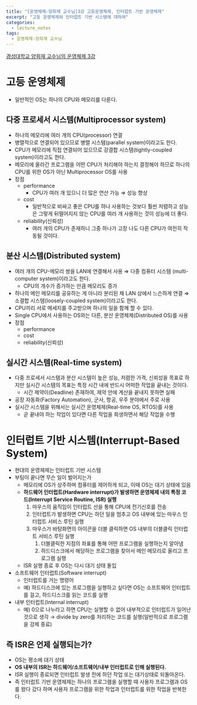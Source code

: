 ```yaml
---
title: "[운영체제-양희재 교수님]3강 고등운영체제, 인터럽트 기반 운영체제"
excerpt: "고등 운영체제와 인터럽트 기반 시스템에 대하여"
categories:
  - lecture_notes
tags:
  - 운영체제-양희재 교수님
---
```


[경성대학교 양희재 교수님의 운영체제 3강](http://www.kocw.net/home/cview.do?lid=985268d881a7defe)

# 고등 운영체제

- 일반적인 OS는 하나의 CPU와 메모리를 다룬다.

## 다중 프로세서 시스템(Multiprocessor system)

- 하나의 메모리에 여러 개의 CPU(processor) 연결
- 병렬적으로 연결되어 있으므로 병렬 시스템(parallel system)이라고도 한다.
- CPU가 메모리에 직접 연결되어 있으므로 강결합 시스템(tightly-coupled system)이라고도 한다.
- 메모리에 올라간 프로그램을 어떤 CPU가 처리해야 하는지 결정해야 하므로 하나의 CPU를 위한 OS가 아닌 Multiprocessor OS를 사용
- 장점
    - performance
        - CPU가 여러 개 있으니 더 많은 연산 가능 ⇒ 성능 향상
    - cost
        - 일반적으로 비싸고 좋은 CPU를 하나 사용하는 것보다 훨씬 저렴하고 성능은 그렇게 뒤떨어지지 않는 CPU를 여러 개 사용하는 것이 성능에 더 좋다.
    - reliability(신뢰성)
        - 여러 개의 CPU가 존재하니 그중 하나가 고장 나도 다른 CPU가 여전히 작동될 것이다.

## 분산 시스템(Distributed system)

- 여러 개의 CPU-메모리 쌍을 LAN에 연결해서 사용 ⇒ 다중 컴퓨터 시스템 (multi-computer system)이라고도 한다.
    - CPU의 개수가 증가하는 만큼 메모리도 증가
- 하나의 메인 메모리를 공유하는 게 아니라 분리된 채 LAN 상에서 느슨하게 연결 ⇒ 소결합 시스템(loosely-coupled system)이라고도 한다.
- CPU끼리 서로 메세지를 주고받으며 하나의 일을 함께 할 수 있다.
- Single CPU에서 사용하는 OS와는 다른, 분산 운영체제(Distributed OS)를 사용
- 장점
    - performance
    - cost
    - reliability(신뢰성)

## 실시간 시스템(Real-time system)

- 다중 프로세서 시스템과 분산 시스템이 높은 성능, 저렴한 가격, 신뢰성을 목표로 하지만 실시간 시스템의 목표는 특정 시간 내에 반드시 어떠한 작업을 끝내는 것이다.
    - 시간 제약이(Deadline) 존재하여, 제약 안에 계산을 끝내지 못하면 실패
- 공장 자동화(Factory Automation), 군사, 항공, 우주 분야에서 주로 사용
- 실시간 시스템을 위해서는 실시간 운영체제(Real-time OS, RTOS)를 사용
    - 곧 끝내야 하는 작업이 있다면 다른 작업을 희생하면서 해당 작업을 수행

# 인터럽트 기반 시스템(Interrupt-Based System)

- 현대의 운영체제는 인터럽트 기반 시스템
- 부팅이 끝나면 무슨 일이 벌어지는가
    - 메모리에 OS가 상주하며 컴퓨터를 제어하게 되고, 이때 OS는 대기 상태에 있음
    - **하드웨어 인터럽트(Hardware interrupt)가 발생하면 운영체제 내의 특정 코드(Interrupt Service Routine, ISR) 실행**
        1. 마우스의 움직임이 인터럽트 선을 통해 CPU에 전기신호를 전송
        2. 인터럽트가 발생하면 CPU는 하던 일을 멈추고 OS 내부에 있는 마우스 인터럽트 서비스 루틴 실행
        3. 마우스가 바탕화면의 아이콘을 더블 클릭하면 OS 내부의 더블클릭 인터럽트 서비스 루틴 실행
            1. 더블클릭한 지점의 좌표를 통해 어떤 프로그램을 실행하는지 알아냄
            2. 하드디스크에서 해당하는 프로그램을 찾아서 메인 메모리로 올리고 프로그램 실행
    - ISR 실행 종료 후 OS는 다시 대기 상태 돌입
- 소프트웨어 인터럽트(Software interrupt)
    - 인터럽트를 거는 명령어
    - 예) 하드디스크에 있는 프로그램을 실행하고 싶다면 OS는 소프트웨어 인터럽트를 걸고, 하드디스크를 읽는 코드를 실행
- 내부 인터럽트(Internal interrupt)
    - 예) 0으로 나누라고 하면 CPU는 실행할 수 없어 내부적으로 인터럽트가 일어난 것으로 생각 → divide by zero를 처리하는 코드를 실행(일반적으로 프로그램을 강제 종료)

## 즉 ISR은 언제 실행되는가?

- OS는 평소에 대기 상태
- **OS 내부의 ISR는 하드웨어/소프트웨어/내부 인터럽트로 인해 실행된다.**
- ISR 실행이 종료되면 인터럽트 발생 전에 하던 작업 또는 대기상태로 되돌아온다.
- 즉 인터럽트 기반 운영체제는 하나의 프로그램을 실행할 때 사용자 프로그램과 OS를 왔다 갔다 하며 사용자 프로그램을 위한 작업과 인터럽트를 위한 작업을 반복한다.